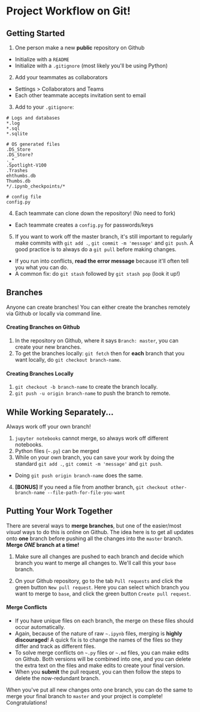 # Project Workflow on Git!

## Getting Started

1. One person make a new **public** repository on Github
  - Initialize with a `README`
  - Initialize with a `.gitignore` (most likely you'll be using Python)


2. Add your teammates as collaborators
  - Settings > Collaborators and Teams
  - Each other teammate accepts invitation sent to email


3. Add to your `.gitignore`:

```
# Logs and databases
*.log
*.sql
*.sqlite

# OS generated files
.DS_Store
.DS_Store?
._*
.Spotlight-V100
.Trashes
ehthumbs.db
Thumbs.db
*/.ipynb_checkpoints/*

# config file
config.py
```

4. Each teammate can clone down the repository! (No need to fork)
  - Each teammate creates a `config.py` for passwords/keys
  
5. If you want to work off the master branch, it's still important to regularly make commits with `git add .`, `git commit -m 'message'` and `git push`. A good practice is to always do a `git pull` before making changes.
  - If you run into conflicts, **read the error message** because it'll often tell you what you can do.
  - A common fix: do `git stash` followed by `git stash pop` (look it up!)

## Branches

Anyone can create branches! You can either create the branches remotely via Github or locally via command line.

#### Creating Branches on Github
1. In the repository on Github, where it says `Branch: master`, you can create your new branches.
2. To get the branches locally: `git fetch` then for **each** branch that you want locally, do `git checkout branch-name`.

#### Creating Branches Locally
1. `git checkout -b branch-name` to create the branch locally.
2. `git push -u origin branch-name` to push the branch to remote.


## While Working Separately...

Always work off your own branch!
1. `jupyter notebooks` cannot merge, so always work off different notebooks.
2. Python files (`~.py`) can be merged
3. While on your own branch, you can save your work by doing the standard `git add .`, `git commit -m 'message'` and `git push`.
  - Doing `git push origin branch-name` does the same.
4. **[BONUS]** If you need a file from another branch, `git checkout other-branch-name --file-path-for-file-you-want`


## Putting Your Work Together

There are several ways to **merge branches**, but one of the easier/most _visual_ ways to do this is online on Github. The idea here is to get all updates onto **one** branch before pushing all the changes into the `master` branch. **Merge *ONE* branch at a time!**

1. Make sure all changes are pushed to each branch and decide which branch you want to merge all changes to. We'll call this your `base` branch.

2. On your Github repository, go to the tab `Pull requests` and click the green button `New pull request`. Here you can select which branch you want to merge to `base`, and click the green button `Create pull request`.

#### Merge Conflicts

- If you have unique files on each branch, the merge on these files should occur automatically.
- Again, because of the nature of raw `~.ipynb` files, merging is **highly discouraged**! A quick fix is to change the names of the files so they differ and track as different files.
- To solve merge conflicts on `~.py` files or `~.md` files, you can make edits on Github. Both versions will be combined into one, and you can delete the extra text on the files and make edits to create your final version.
- When you **submit** the pull request, you can then follow the steps to delete the now-redundant branch.


When you've put all new changes onto one branch, you can do the same to merge your final branch to `master` and your project is complete! Congratulations!
